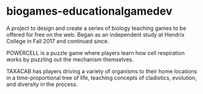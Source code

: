 # biogames-educationalgamedev
A project to design and create a series of biology teaching games to be offered for free on the web.
Began as an independent study at Hendrix College in Fall 2017 and continued since. 

POWERCELL is a puzzle game where players learn how cell respiration works by puzzling out the mechanism themselves. 

TAXACAB has players driving a variety of organisms to their home locations in a time-proportional tree of life, teaching concepts of cladistics, evolution, and diversity in the process.
